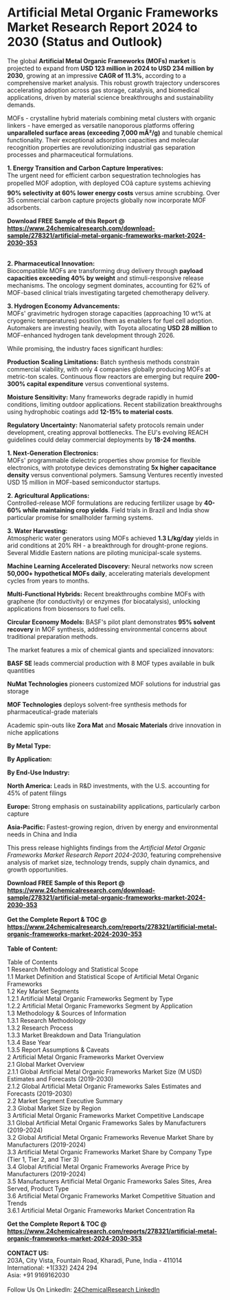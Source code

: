 <h1>Artificial Metal Organic Frameworks Market Research Report 2024 to 2030 (Status and Outlook)</h1><p>The global <strong>Artificial Metal Organic Frameworks (MOFs) market</strong> is projected to expand from <strong>USD 123 million in 2024 to USD 234 million by 2030</strong>, growing at an impressive <strong>CAGR of 11.3%</strong>, according to a comprehensive market analysis. This robust growth trajectory underscores accelerating adoption across gas storage, catalysis, and biomedical applications, driven by material science breakthroughs and sustainability demands.</p><p>MOFs - crystalline hybrid materials combining metal clusters with organic linkers - have emerged as versatile nanoporous platforms offering <strong>unparalleled surface areas (exceeding 7,000 mÂ²/g)</strong> and tunable chemical functionality. Their exceptional adsorption capacities and molecular recognition properties are revolutionizing industrial gas separation processes and pharmaceutical formulations.</p><p><strong>1. Energy Transition and Carbon Capture Imperatives:</strong><br>
The urgent need for efficient carbon sequestration technologies has propelled MOF adoption, with deployed COâ capture systems achieving <strong>90% selectivity at 60% lower energy costs</strong> versus amine scrubbing. Over 35 commercial carbon capture projects globally now incorporate MOF adsorbents.</p><div><b>Download FREE Sample of this Report @ 
            <a href="https://www.24chemicalresearch.com/download-sample/278321/artificial-metal-organic-frameworks-market-2024-2030-353">
            https://www.24chemicalresearch.com/download-sample/278321/artificial-metal-organic-frameworks-market-2024-2030-353</a></b></div><br><p><strong>2. Pharmaceutical Innovation:</strong><br>
Biocompatible MOFs are transforming drug delivery through <strong>payload capacities exceeding 40% by weight</strong> and stimuli-responsive release mechanisms. The oncology segment dominates, accounting for 62% of MOF-based clinical trials investigating targeted chemotherapy delivery.</p><p><strong>3. Hydrogen Economy Advancements:</strong><br>
MOFs' gravimetric hydrogen storage capacities (approaching 10 wt% at cryogenic temperatures) position them as enablers for fuel cell adoption. Automakers are investing heavily, with Toyota allocating <strong>USD 28 million</strong> to MOF-enhanced hydrogen tank development through 2026.</p><p>While promising, the industry faces significant hurdles:</p><p><strong>Production Scaling Limitations:</strong> Batch synthesis methods constrain commercial viability, with only 4 companies globally producing MOFs at metric-ton scales. Continuous flow reactors are emerging but require <strong>200-300% capital expenditure</strong> versus conventional systems.</p><p><strong>Moisture Sensitivity:</strong> Many frameworks degrade rapidly in humid conditions, limiting outdoor applications. Recent stabilization breakthroughs using hydrophobic coatings add <strong>12-15% to material costs</strong>.</p><p><strong>Regulatory Uncertainty:</strong> Nanomaterial safety protocols remain under development, creating approval bottlenecks. The EU's evolving REACH guidelines could delay commercial deployments by <strong>18-24 months</strong>.</p><p><strong>1. Next-Generation Electronics:</strong><br>
MOFs' programmable dielectric properties show promise for flexible electronics, with prototype devices demonstrating <strong>5x higher capacitance density</strong> versus conventional polymers. Samsung Ventures recently invested USD 15 million in MOF-based semiconductor startups.</p><p><strong>2. Agricultural Applications:</strong><br>
Controlled-release MOF formulations are reducing fertilizer usage by <strong>40-60% while maintaining crop yields</strong>. Field trials in Brazil and India show particular promise for smallholder farming systems.</p><p><strong>3. Water Harvesting:</strong><br>
Atmospheric water generators using MOFs achieved <strong>1.3 L/kg/day</strong> yields in arid conditions at 20% RH - a breakthrough for drought-prone regions. Several Middle Eastern nations are piloting municipal-scale systems.</p><p><strong>Machine Learning Accelerated Discovery:</strong> Neural networks now screen <strong>50,000+ hypothetical MOFs daily</strong>, accelerating materials development cycles from years to months.</p><p><strong>Multi-Functional Hybrids:</strong> Recent breakthroughs combine MOFs with graphene (for conductivity) or enzymes (for biocatalysis), unlocking applications from biosensors to fuel cells.</p><p><strong>Circular Economy Models:</strong> BASF's pilot plant demonstrates <strong>95% solvent recovery</strong> in MOF synthesis, addressing environmental concerns about traditional preparation methods.</p><p>The market features a mix of chemical giants and specialized innovators:</p><p><strong>BASF SE</strong> leads commercial production with 8 MOF types available in bulk quantities</p><p><strong>NuMat Technologies</strong> pioneers customized MOF solutions for industrial gas storage</p><p><strong>MOF Technologies</strong> deploys solvent-free synthesis methods for pharmaceutical-grade materials</p><p>Academic spin-outs like <strong>Zora Mat</strong> and <strong>Mosaic Materials</strong> drive innovation in niche applications</p><p><strong>By Metal Type:</strong></p><p><strong>By Application:</strong></p><p><strong>By End-Use Industry:</strong></p><p><strong>North America:</strong> Leads in R&amp;D investments, with the U.S. accounting for 45% of patent filings</p><p><strong>Europe:</strong> Strong emphasis on sustainability applications, particularly carbon capture</p><p><strong>Asia-Pacific:</strong> Fastest-growing region, driven by energy and environmental needs in China and India</p><p>This press release highlights findings from the <em>Artificial Metal Organic Frameworks Market Research Report 2024-2030</em>, featuring comprehensive analysis of market size, technology trends, supply chain dynamics, and growth opportunities.</p><div><b>Download FREE Sample of this Report @ 
            <a href="https://www.24chemicalresearch.com/download-sample/278321/artificial-metal-organic-frameworks-market-2024-2030-353">
            https://www.24chemicalresearch.com/download-sample/278321/artificial-metal-organic-frameworks-market-2024-2030-353</a></b></div><br><div><b>Get the Complete Report & TOC @ 
            <a href="https://www.24chemicalresearch.com/reports/278321/artificial-metal-organic-frameworks-market-2024-2030-353">
            https://www.24chemicalresearch.com/reports/278321/artificial-metal-organic-frameworks-market-2024-2030-353</a></b></div><br>
            <b>Table of Content:</b><p>Table of Contents<br />
1 Research Methodology and Statistical Scope<br />
1.1 Market Definition and Statistical Scope of Artificial Metal Organic Frameworks<br />
1.2 Key Market Segments<br />
1.2.1 Artificial Metal Organic Frameworks Segment by Type<br />
1.2.2 Artificial Metal Organic Frameworks Segment by Application<br />
1.3 Methodology & Sources of Information<br />
1.3.1 Research Methodology<br />
1.3.2 Research Process<br />
1.3.3 Market Breakdown and Data Triangulation<br />
1.3.4 Base Year<br />
1.3.5 Report Assumptions & Caveats<br />
2 Artificial Metal Organic Frameworks Market Overview<br />
2.1 Global Market Overview<br />
2.1.1 Global Artificial Metal Organic Frameworks Market Size (M USD) Estimates and Forecasts (2019-2030)<br />
2.1.2 Global Artificial Metal Organic Frameworks Sales Estimates and Forecasts (2019-2030)<br />
2.2 Market Segment Executive Summary<br />
2.3 Global Market Size by Region<br />
3 Artificial Metal Organic Frameworks Market Competitive Landscape<br />
3.1 Global Artificial Metal Organic Frameworks Sales by Manufacturers (2019-2024)<br />
3.2 Global Artificial Metal Organic Frameworks Revenue Market Share by Manufacturers (2019-2024)<br />
3.3 Artificial Metal Organic Frameworks Market Share by Company Type (Tier 1, Tier 2, and Tier 3)<br />
3.4 Global Artificial Metal Organic Frameworks Average Price by Manufacturers (2019-2024)<br />
3.5 Manufacturers Artificial Metal Organic Frameworks Sales Sites, Area Served, Product Type<br />
3.6 Artificial Metal Organic Frameworks Market Competitive Situation and Trends<br />
3.6.1 Artificial Metal Organic Frameworks Market Concentration Ra</p><div><b>Get the Complete Report & TOC @ 
            <a href="https://www.24chemicalresearch.com/reports/278321/artificial-metal-organic-frameworks-market-2024-2030-353">
            https://www.24chemicalresearch.com/reports/278321/artificial-metal-organic-frameworks-market-2024-2030-353</a></b></div><br><b>CONTACT US:</b><br>
            203A, City Vista, Fountain Road, Kharadi, Pune, India - 411014<br>
            International: +1(332) 2424 294<br>
            Asia: +91 9169162030 <br><br>
            Follow Us On LinkedIn: <a href="https://www.linkedin.com/company/24chemicalresearch/">24ChemicalResearch LinkedIn</a>